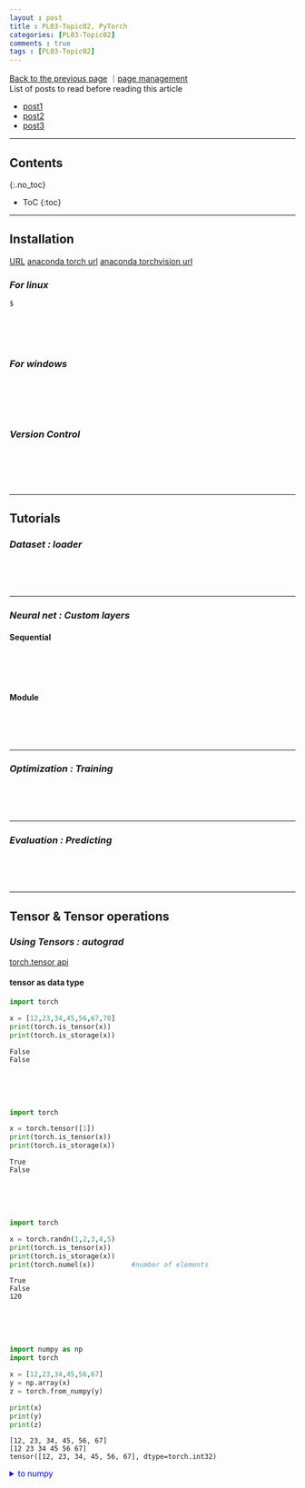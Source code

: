 ```yaml
---
layout : post
title : PL03-Topic02, PyTorch
categories: [PL03-Topic02]
comments : true
tags : [PL03-Topic02]
---
```

[Back to the previous page](https://userdyk-github.github.io/pl03/PL03-Libraries.html) ｜<a href="https://github.com/userdyk-github/userdyk-github.github.io/blob/master/_posts/PL03/PL03-Topic02/2019-08-13-PL03-Topic02-PyTorch.md" target="_blank">page management</a> <br>
List of posts to read before reading this article
- <a href='https://userdyk-github.github.io/'>post1</a>
- <a href='https://userdyk-github.github.io/'>post2</a>
- <a href='https://userdyk-github.github.io/'>post3</a>

---

## Contents
{:.no_toc}

* ToC
{:toc}

<hr class="division1">

## **Installation**
<a href="https://pytorch.org/get-started/locally/" target="_blank">URL</a>
<a href="https://anaconda.org/pytorch/pytorch">anaconda torch url</a>
<a href="https://anaconda.org/pytorch/torchvision">anaconda torchvision url</a>

### ***For linux***
```bash
$ 
```
<br><br><br>

### ***For windows***
```dos

```
<br><br><br>

### ***Version Control***
```python

```
<br><br><br>


<hr class="division2">

## **Tutorials**
### ***Dataset : loader***

<br><br><br>

---

### ***Neural net : Custom layers***
#### Sequential 

<br><br><br>
#### Module 

<br><br><br>

---

### ***Optimization : Training***

<br><br><br>

---

### ***Evaluation : Predicting***

<br><br><br>
<hr class="division2">


## **Tensor & Tensor operations**

### ***Using Tensors : autograd***
<a href="https://pytorch.org/docs/stable/tensors.html" target="_blank">torch.tensor api</a><br>

#### tensor as data type
```python
import torch

x = [12,23,34,45,56,67,78]
print(torch.is_tensor(x))
print(torch.is_storage(x))
```
```
False
False
```
<br><br><br>
```python
import torch

x = torch.tensor([1])
print(torch.is_tensor(x))
print(torch.is_storage(x))
```
```
True
False
```
<br><br><br>
```python
import torch

x = torch.randn(1,2,3,4,5)
print(torch.is_tensor(x))
print(torch.is_storage(x))
print(torch.numel(x))         #number of elements
```
```
True
False
120
```
<br><br><br>
```python
import numpy as np
import torch

x = [12,23,34,45,56,67]
y = np.array(x)
z = torch.from_numpy(y)

print(x)
print(y)
print(z)
```
```
[12, 23, 34, 45, 56, 67]
[12 23 34 45 56 67]
tensor([12, 23, 34, 45, 56, 67], dtype=torch.int32)
```
<details markdown="1">
<summary class='jb-small' style="color:blue">to numpy</summary>
<hr class='division3'>
```python
import torch

x = torch.tensor([1])
print(x.numpy())
```
```
[1]
```
<hr class='division3'>
</details>
<br><br><br>

#### creating tensor
<br><br><br>
```python
import torch

x = torch.eye(3,3)
print(x)
```
```
tensor([[1., 0., 0.],
        [0., 1., 0.],
        [0., 0., 1.]])
```
<br><br><br>

```python
import torch

x = torch.zeros(4,5)
y = torch.zeros(10)

print(x)
print(y)
```
```
tensor([[0., 0., 0., 0., 0.],
        [0., 0., 0., 0., 0.],
        [0., 0., 0., 0., 0.],
        [0., 0., 0., 0., 0.]])
tensor([0., 0., 0., 0., 0., 0., 0., 0., 0., 0.])
```
<br><br><br>


```python
import torch

x = torch.linspace(2,10,25)
y = torch.logspace(2,10,25)

print(x)
print(y)
```
```
tensor([ 2.0000,  2.3333,  2.6667,  3.0000,  3.3333,  3.6667,  4.0000,  4.3333,
         4.6667,  5.0000,  5.3333,  5.6667,  6.0000,  6.3333,  6.6667,  7.0000,
         7.3333,  7.6667,  8.0000,  8.3333,  8.6667,  9.0000,  9.3333,  9.6667,
        10.0000])
tensor([1.0000e+02, 2.1544e+02, 4.6416e+02, 1.0000e+03, 2.1544e+03, 4.6416e+03,
        1.0000e+04, 2.1544e+04, 4.6416e+04, 1.0000e+05, 2.1544e+05, 4.6416e+05,
        1.0000e+06, 2.1544e+06, 4.6416e+06, 1.0000e+07, 2.1544e+07, 4.6416e+07,
        1.0000e+08, 2.1544e+08, 4.6416e+08, 1.0000e+09, 2.1544e+09, 4.6416e+09,
        1.0000e+10])
```
<br><br><br>
```python
import torch

x = torch.rand(10)        # random numbers 10 from a uniform distribution between 0 and 1
y = torch.rand(4,5)       # random numbers 20 = 4*5 from a uniform distribution between 0 and 1
z = torch.randn(10)       # random numbers 10 from a normal distribution (0,1)
```
```
tensor([0.0329, 0.8617, 0.1021, 0.3931, 0.8998, 0.8649, 0.1870, 0.9334, 0.5804,
        0.9534])
tensor([[0.1078, 0.4410, 0.2292, 0.3280, 0.2127],
        [0.0472, 0.0099, 0.0181, 0.4200, 0.0257],
        [0.6366, 0.9422, 0.1212, 0.1833, 0.1107],
        [0.3173, 0.8371, 0.5419, 0.5221, 0.0068]])
tensor([ 0.2746, -0.8012,  0.7291, -1.0866,  1.3591,  0.3519,  1.3433,  0.1243,
         0.0065,  0.1567])
```
<br><br><br>

```python
import torch

x = torch.randperm(10)      # random permutation
y = torch.arange(10,40,2)   # step size = 2
z = torch.arange(10,40)     # step size = 1
```
```
tensor([8, 6, 0, 4, 9, 7, 5, 3, 1, 2])
tensor([10, 12, 14, 16, 18, 20, 22, 24, 26, 28, 30, 32, 34, 36, 38])
tensor([10, 11, 12, 13, 14, 15, 16, 17, 18, 19, 20, 21, 22, 23, 24, 25, 26, 27,
        28, 29, 30, 31, 32, 33, 34, 35, 36, 37, 38, 39])
```
<br><br><br>

#### indexing & slicing
```python
import torch

x = torch.randn(4,5)


print(x)
print(torch.argmin(x))
print(torch.argmin(x, dim=1))

print(torch.argmax(x))
print(torch.argmax(x, dim=1))
```
```
tensor([[-0.6006,  0.5420, -0.7122,  0.8044,  0.5344],
        [ 0.1702, -0.2696, -0.3626,  0.5435,  0.9020],
        [ 0.5961, -0.7445, -0.3796, -0.6009,  1.2564],
        [ 0.7729, -1.9188, -0.3456,  0.3841, -0.0653]])
tensor(16)
tensor([2, 2, 1, 1])
tensor(14)
tensor([3, 4, 4, 0])
```
<br><br><br>
<a href="http://www.programmersought.com/article/81801261179/;jsessionid=848520548A8855A35D2F4B97F617EE2B" target="_blank">URL</a>
```python
import torch

b = torch.Tensor([[1,2,3],[4,5,6]])
print(b)

index_1 = torch.LongTensor([[0,1],[2,0]])
index_2 = torch.LongTensor([[0,1,1],[0,0,0]])
print(torch.gather(b, dim=1, index=index_1))   # 'dim = 1' means axis-column
print(torch.gather(b, dim=0, index=index_2))   # 'dim = 0' means axis-row
```
<details markdown="1">
<summary class='jb-small' style="color:blue">OUTPUT</summary>
<hr class='division3'>
```
tensor([[1., 2., 3.],
        [4., 5., 6.]])
tensor([[1., 2.],
        [6., 4.]])
tensor([[1., 5., 6.],
        [1., 2., 3.]])
```
<hr class='division3'>
</details>
<br>
```python
import torch

a = torch.randn(4,4)
indices = torch.LongTensor([0,2])

result1 = torch.index_select(a, 0, indices)
result2 = torch.index_select(a, 1, indices)
print("a",a)
print("dim=0(row[0:2]) \n", result1)
print("dim=1(column[0:2]) \n", result2)
```

<details markdown="1">
<summary class='jb-small' style="color:blue">OUTPUT</summary>
<hr class='division3'>
```
a tensor([[-0.9946,  0.9729, -0.9979, -1.1015],
        [-0.7123,  0.1369, -0.3352,  1.5771],
        [ 1.2470,  0.5784, -0.1455,  1.5894],
        [ 0.4785, -0.3342,  0.2051, -0.5731]])
dim=0(row[0:2])
 tensor([[-0.9946,  0.9729, -0.9979, -1.1015],
        [ 1.2470,  0.5784, -0.1455,  1.5894]])
dim=1(column[0:2])
 tensor([[-0.9946, -0.9979],
        [-0.7123, -0.3352],
        [ 1.2470, -0.1455],
        [ 0.4785,  0.2051]])
```
<hr class='division3'>
</details>
<br>
```python
import torch

a = torch.tensor([10, 0, 2, 0, 0])
non_zero = torch.nonzero(a)
print(non_zero)
```
<details markdown="1">
<summary class='jb-small' style="color:blue">OUTPUT</summary>
<hr class='division3'>
```
tensor([[0],
        [2]])
```
<hr class='division3'>
</details>
<br><br><br>

#### reshaping and resizeing
```python
import torch

x = torch.randn(1,4)
p = torch.cat((x,x))
q = torch.cat((x,x),0)
r = torch.cat((x,x,x), 1)


print(x)
print(p)
print(q)
print(r)
```
```
tensor([[ 0.2394, -2.9119,  0.1089,  0.6426]])
tensor([[ 0.2394, -2.9119,  0.1089,  0.6426],
        [ 0.2394, -2.9119,  0.1089,  0.6426]])
tensor([[ 0.2394, -2.9119,  0.1089,  0.6426],
        [ 0.2394, -2.9119,  0.1089,  0.6426]])
tensor([[ 0.2394, -2.9119,  0.1089,  0.6426,  0.2394, -2.9119,  0.1089,  0.6426,
          0.2394, -2.9119,  0.1089,  0.6426]])
```
<br><br><br>
```python
import torch

x = torch.randn(4,4)
p = torch.chunk(x, 2)
q = torch.chunk(x,2,0)
r = torch.chunk(x,2,1)

print(x)
print(p)
print(q)
print(r)
```
```
tensor([[-0.7438, -0.2451,  0.2383,  0.0779],
        [-1.3219, -0.2667,  0.1635,  1.2190],
        [ 1.0349,  0.6819,  0.9239,  0.8569],
        [-2.8974, -0.5763, -0.2475, -0.8700]])
(tensor([[-0.7438, -0.2451,  0.2383,  0.0779],
        [-1.3219, -0.2667,  0.1635,  1.2190]]), tensor([[ 1.0349,  0.6819,  0.9239,  0.8569],
        [-2.8974, -0.5763, -0.2475, -0.8700]]))
(tensor([[-0.7438, -0.2451,  0.2383,  0.0779],
        [-1.3219, -0.2667,  0.1635,  1.2190]]), tensor([[ 1.0349,  0.6819,  0.9239,  0.8569],
        [-2.8974, -0.5763, -0.2475, -0.8700]]))
(tensor([[-0.7438, -0.2451],
        [-1.3219, -0.2667],
        [ 1.0349,  0.6819],
        [-2.8974, -0.5763]]), tensor([[ 0.2383,  0.0779],
        [ 0.1635,  1.2190],
        [ 0.9239,  0.8569],
        [-0.2475, -0.8700]]))
```
<details markdown="1">
<summary class='jb-small' style="color:blue">OUTPUT</summary>
<hr class='division3'>
<hr class='division3'>
</details>
<br><br><br>

```python
import torch

a = torch.tensor([11, 12, 13, 14, 15, 16, 17, 18, 19, 20])
split_2 = torch.split(a,2)
split_3 = torch.split(a,3)
print(split_2)
print(split_3)
```
<details markdown="1">
<summary class='jb-small' style="color:blue">OUTPUT</summary>
<hr class='division3'>
```
(tensor([11, 12]), tensor([13, 14]), tensor([15, 16]), tensor([17, 18]), tensor([19, 20]))
(tensor([11, 12, 13]), tensor([14, 15, 16]), tensor([17, 18, 19]), tensor([20]))
```
<hr class='division3'>
</details>
<br><br><br>


```python
import torch

a = torch.tensor([[-0.9946,  0.9729, -0.9979, -1.1015],
                  [-0.7123,  0.1369, -0.3352,  1.5771],
                  [ 1.2470,  0.5784, -0.1455,  1.5894],
                  [ 0.4785, -0.3342,  0.2051, -0.5731]])

print(a)
print(a.t())
print(a.transpose(1,0))
```
<details markdown="1">
<summary class='jb-small' style="color:blue">OUTPUT</summary>
<hr class='division3'>
```
tensor([[-0.9946,  0.9729, -0.9979, -1.1015],
        [-0.7123,  0.1369, -0.3352,  1.5771],
        [ 1.2470,  0.5784, -0.1455,  1.5894],
        [ 0.4785, -0.3342,  0.2051, -0.5731]])
tensor([[-0.9946, -0.7123,  1.2470,  0.4785],
        [ 0.9729,  0.1369,  0.5784, -0.3342],
        [-0.9979, -0.3352, -0.1455,  0.2051],
        [-1.1015,  1.5771,  1.5894, -0.5731]])
tensor([[-0.9946, -0.7123,  1.2470,  0.4785],
        [ 0.9729,  0.1369,  0.5784, -0.3342],
        [-0.9979, -0.3352, -0.1455,  0.2051],
        [-1.1015,  1.5771,  1.5894, -0.5731]])
```
<hr class='division3'>
</details>
<br><br><br>
```python
import torch

a = torch.tensor([[-0.9946,  0.9729, -0.9979, -1.1015],
                  [-0.7123,  0.1369, -0.3352,  1.5771],
                  [ 1.2470,  0.5784, -0.1455,  1.5894],
                  [ 0.4785, -0.3342,  0.2051, -0.5731]])

print(a)
print(torch.unbind(a,1))    # dim = 1 removing a column
print(torch.unbind(a))      # dim = 0 removing a row
```
<details markdown="1">
<summary class='jb-small' style="color:blue">OUTPUT</summary>
<hr class='division3'>
```
tensor([[-0.9946,  0.9729, -0.9979, -1.1015],
        [-0.7123,  0.1369, -0.3352,  1.5771],
        [ 1.2470,  0.5784, -0.1455,  1.5894],
        [ 0.4785, -0.3342,  0.2051, -0.5731]])
(tensor([-0.9946, -0.7123,  1.2470,  0.4785]), tensor([ 0.9729,  0.1369,  0.5784, -0.3342]), tensor([-0.9979, -0.3352, -0.1455,  0.2051]), tensor([-1.1015,  1.5771,  1.5894, -0.5731]))
(tensor([-0.9946,  0.9729, -0.9979, -1.1015]), tensor([-0.7123,  0.1369, -0.3352,  1.5771]), tensor([ 1.2470,  0.5784, -0.1455,  1.5894]), tensor([ 0.4785, -0.3342,  0.2051, -0.5731]))
```
<hr class='division3'>
</details>

<br><br><br>

#### mathematical functions
```python
import torch

a = torch.tensor([[-0.9946,  0.9729, -0.9979, -1.1015],
                  [-0.7123,  0.1369, -0.3352,  1.5771],
                  [ 1.2470,  0.5784, -0.1455,  1.5894],
                  [ 0.4785, -0.3342,  0.2051, -0.5731]])

print("a\n", a)
print("add\n", torch.add(a,100))
print("mul\n", torch.mul(a,100))
print("ceil\n", torch.ceil(a))
print("floor\n", torch.floor(a))
print("clamp\n", torch.clamp(a, min=-0.8, max=0.8))
print("exp\n", torch.exp(a))
print("frac\n", torch.frac(a))
print("log\n", torch.log(a))
print("pow\n", torch.pow(a,2))
print("sigmoid\n", torch.sigmoid(a))
print("sqrt\n", torch.sqrt(a))
```
```
a
 tensor([[-0.9946,  0.9729, -0.9979, -1.1015],
        [-0.7123,  0.1369, -0.3352,  1.5771],
        [ 1.2470,  0.5784, -0.1455,  1.5894],
        [ 0.4785, -0.3342,  0.2051, -0.5731]])
add
 tensor([[ 99.0054, 100.9729,  99.0021,  98.8985],
        [ 99.2877, 100.1369,  99.6648, 101.5771],
        [101.2470, 100.5784,  99.8545, 101.5894],
        [100.4785,  99.6658, 100.2051,  99.4269]])
mul
 tensor([[ -99.4600,   97.2900,  -99.7900, -110.1500],
        [ -71.2300,   13.6900,  -33.5200,  157.7100],
        [ 124.7000,   57.8400,  -14.5500,  158.9400],
        [  47.8500,  -33.4200,   20.5100,  -57.3100]])
ceil
 tensor([[-0.,  1., -0., -1.],
        [-0.,  1., -0.,  2.],
        [ 2.,  1., -0.,  2.],
        [ 1., -0.,  1., -0.]])
floor
 tensor([[-1.,  0., -1., -2.],
        [-1.,  0., -1.,  1.],
        [ 1.,  0., -1.,  1.],
        [ 0., -1.,  0., -1.]])
clamp
 tensor([[-0.8000,  0.8000, -0.8000, -0.8000],
        [-0.7123,  0.1369, -0.3352,  0.8000],
        [ 0.8000,  0.5784, -0.1455,  0.8000],
        [ 0.4785, -0.3342,  0.2051, -0.5731]])
exp
 tensor([[0.3699, 2.6456, 0.3687, 0.3324],
        [0.4905, 1.1467, 0.7152, 4.8409],
        [3.4799, 1.7832, 0.8646, 4.9008],
        [1.6137, 0.7159, 1.2276, 0.5638]])
frac
 tensor([[-0.9946,  0.9729, -0.9979, -0.1015],
        [-0.7123,  0.1369, -0.3352,  0.5771],
        [ 0.2470,  0.5784, -0.1455,  0.5894],
        [ 0.4785, -0.3342,  0.2051, -0.5731]])
log
 tensor([[    nan, -0.0275,     nan,     nan],
        [    nan, -1.9885,     nan,  0.4556],
        [ 0.2207, -0.5475,     nan,  0.4634],
        [-0.7371,     nan, -1.5843,     nan]])
pow
 tensor([[0.9892, 0.9465, 0.9958, 1.2133],
        [0.5074, 0.0187, 0.1124, 2.4872],
        [1.5550, 0.3345, 0.0212, 2.5262],
        [0.2290, 0.1117, 0.0421, 0.3284]])
sigmoid
 tensor([[0.2700, 0.7257, 0.2694, 0.2495],
        [0.3291, 0.5342, 0.4170, 0.8288],
        [0.7768, 0.6407, 0.4637, 0.8305],
        [0.6174, 0.4172, 0.5511, 0.3605]])
sqrt
 tensor([[   nan, 0.9864,    nan,    nan],
        [   nan, 0.3700,    nan, 1.2558],
        [1.1167, 0.7605,    nan, 1.2607],
        [0.6917,    nan, 0.4529,    nan]])
```
<br><br><br>

#### gradient 
<a href="https://towardsdatascience.com/pytorch-autograd-understanding-the-heart-of-pytorchs-magic-2686cd94ec95" target="_blank">URL</a>,
<a href="https://stackoverflow.com/questions/43451125/pytorch-what-are-the-gradient-arguments" target="_blank">URL</a>

```python
import torch

x = torch.tensor([1.])
print(x.requires_grad)
```
```
False
```
```python
import torch

x = torch.tensor([1.])
x.requires_grad_(True)
print(x.requires_grad)
```

<br><br><br>
```python
import torch

x = torch.tensor([1], dtype=torch.float, requires_grad=True)
print(x.requires_grad)

print(x.detach().requires_grad)  # not in-place
print(x.requires_grad)

print(x.detach_().requires_grad) # in-place
print(x.requires_grad)
```
```
True

False
True

False
False
```




<br><br><br>

```python
import torch

# Creating the graph
x = torch.tensor(1.0, requires_grad = True)
y = torch.tensor(2.0)
z = x * y

# Displaying
for i, name in zip([x, y, z], "xyz"):
    print(f"{name}\n\
    data: {i.data}\n\
    requires_grad: {i.requires_grad}\n\
    grad: {i.grad}\n\
    grad_fn: {i.grad_fn}\n\
    is_leaf: {i.is_leaf}\n")
```
```
x
    data: 1.0
    requires_grad: True
    grad: None
    grad_fn: None
    is_leaf: True

y
    data: 2.0
    requires_grad: False
    grad: None
    grad_fn: None
    is_leaf: True

z
    data: 2.0
    requires_grad: True
    grad: None
    grad_fn: <MulBackward0 object at 0x7fcae8e33748>
    is_leaf: False
```
<br><br><br>
```python
import torch

# Creating the graph
x = torch.tensor(1.0, requires_grad = True); print(x.requires_grad) # True
y = x * 2;                                   print(y.requires_grad) # True

# Check if tracking is enabled
with torch.no_grad():      
    y = x * 2
    print(y.requires_grad) #False
```
```
True
True
False
```
<br><br><br>
```python
import torch

# Creating the graph
x = torch.tensor(1.0, requires_grad = True)
z = x ** 3

#Computes the gradient
z.backward();       print(x.grad.data) #Prints '3' which is dz/dx 
```
```
tensor(3.)
```

<br><br><br>


---


### ***GPU control : cuda***
```python
import torch
 
#  Returns a bool indicating if CUDA is currently available.
torch.cuda.is_available()
#  True
 
#  Returns the index of a currently selected device.
torch.cuda.current_device()
#  0
 
#  Returns the number of GPUs available.
torch.cuda.device_count()
#  1
 
#  Gets the name of a device.
torch.cuda.get_device_name(0)
#  'GeForce GTX 1060'
 
#  Context-manager that changes the selected device.
#  device (torch.device or int) – device index to select. 
torch.cuda.device(0)
```
```python
import torch
 
# Default CUDA device
cuda = torch.device('cuda')
 
# allocates a tensor on default GPU
a = torch.tensor([1., 2.], device=cuda)
 
# transfers a tensor from 'C'PU to 'G'PU
b = torch.tensor([1., 2.]).cuda()
 
# Same with .cuda()
b2 = torch.tensor([1., 2.]).to(device=cuda)
```
<br><br><br>
<hr class="division2">

## **Probability Distributions**

### ***Sampling Tensors***

```python
import torch

torch.manual_seed(1234)
a = torch.randn(4,4)
print(a)
```
```
tensor([[-0.1117, -0.4966,  0.1631, -0.8817],
        [ 0.0539,  0.6684, -0.0597, -0.4675],
        [-0.2153,  0.8840, -0.7584, -0.3689],
        [-0.3424, -1.4020,  0.3206, -1.0219]])
```
<br><br><br>

#### uniform
```python
import torch

torch.manual_seed(1234)
a = torch.Tensor(4,4)
print(a.uniform_(0,1))
```
```
tensor([[0.0290, 0.4019, 0.2598, 0.3666],
        [0.0583, 0.7006, 0.0518, 0.4681],
        [0.6738, 0.3315, 0.7837, 0.5631],
        [0.7749, 0.8208, 0.2793, 0.6817]])
```
<br><br><br>

#### bernoulli
```python
import torch

torch.manual_seed(1234)
a = torch.Tensor(4,4)
b = torch.bernoulli(a.uniform_(0,1))

print(b)
```
```
tensor([[0., 0., 1., 0.],
        [0., 1., 0., 0.],
        [0., 0., 1., 1.],
        [0., 1., 0., 1.]])
```
<br><br><br>

#### multinomial
```python
import torch

a = torch.Tensor([10,10,13,10,34,45,65,67,87,89,87,34])
b1 = torch.multinomial(a,3)
b2 = torch.multinomial(a,5, replacement=True)

print(b1, b2)
```
```
tensor([1, 6, 7]) tensor([7, 9, 9, 4, 8])
```
<br><br><br>

#### normal
```python
import torch

a1 = torch.normal(mean = torch.arange(1., 11.)
                  ,std = torch.arange(1, 0, -0.1))
a2 = torch.normal(mean = 0.5,
                  std = torch.arange(1., 6.))
a3 = torch.normal(mean = 0.5,
                  std = torch.arange(0.2, 0.6))

print(a1)
print(a2)
print(a3)
```
```
tensor([-0.1867,  1.0083,  2.6983,  3.6359,  5.4243,  5.0426,  7.3969,  8.1270,
         9.1576,  9.8825])
tensor([0.4635, 3.9725, 0.6453, 3.5979, 5.8550])
tensor([0.7702])
```
<br><br><br>

---


### ***Variable Tensors***

```python
from torch.autograd import Variable
import torch

a = torch.ones(2,2)

print(Variable(a))
print(Variable(a ,requires_grad=True))
```
```
tensor([[1., 1.],
        [1., 1.]])
tensor([[1., 1.],
        [1., 1.]], requires_grad=True)
```

<br><br><br>

```python

```
<details markdown="1">
<summary class='jb-small' style="color:blue">OUTPUT</summary>
<hr class='division3'>
<hr class='division3'>
</details>
<br><br><br>

---


### ***Basic Statistics***
#### mean
```python
import torch

torch.manual_seed(1234)
x = torch.randn(4,6)

print(x)
print(torch.mean(x))
print(torch.mean(x, dim=0))
print(torch.mean(x, dim=1))
```
```
tensor([[-0.1117, -0.4966,  0.1631, -0.8817,  0.0539,  0.6684],
        [-0.0597, -0.4675,  0.6369, -0.7141, -1.0831, -0.5547],
        [ 0.9717, -0.5150,  1.4255,  0.7987, -2.5273,  1.4778],
        [-0.1696, -0.9919, -1.4569,  0.2563, -0.4030,  0.4195]])
        
tensor(-0.1484)
tensor([ 0.1577, -0.6177,  0.1922, -0.1352, -0.9899,  0.5027])
tensor([-0.1008, -0.3737,  0.2719, -0.3909])
```
<details markdown="1">
<summary class='jb-small' style="color:blue">OUTPUT</summary>
<hr class='division3'>
<hr class='division3'>
</details>
<br><br><br>

#### median
```python
import torch

torch.manual_seed(1234)
x = torch.randn(4,6)

print(x)
print(torch.median(x))
print(torch.median(x, dim=0))
print(torch.median(x, dim=1))
```
```
tensor([[-0.1117, -0.4966,  0.1631, -0.8817,  0.0539,  0.6684],
        [-0.0597, -0.4675,  0.6369, -0.7141, -1.0831, -0.5547],
        [ 0.9717, -0.5150,  1.4255,  0.7987, -2.5273,  1.4778],
        [-0.1696, -0.9919, -1.4569,  0.2563, -0.4030,  0.4195]])
        
tensor(-0.1696)
torch.return_types.median(
values=tensor([-0.1117, -0.5150,  0.1631, -0.7141, -1.0831,  0.4195]),
indices=tensor([0, 2, 0, 1, 1, 3]))
torch.return_types.median(
values=tensor([-0.1117, -0.5547,  0.7987, -0.4030]),
indices=tensor([0, 5, 3, 4]))
```
<br><br><br>

#### mode
```python
import torch

torch.manual_seed(1234)
x = torch.randn(4,6)

print(x)
print(torch.mode(x))
print(torch.mode(x, dim=0))
print(torch.mode(x, dim=1))
```
```
tensor([[-0.1117, -0.4966,  0.1631, -0.8817,  0.0539,  0.6684],
        [-0.0597, -0.4675,  0.6369, -0.7141, -1.0831, -0.5547],
        [ 0.9717, -0.5150,  1.4255,  0.7987, -2.5273,  1.4778],
        [-0.1696, -0.9919, -1.4569,  0.2563, -0.4030,  0.4195]])
        
torch.return_types.mode(
values=tensor([-0.8817, -1.0831, -2.5273, -1.4569]),
indices=tensor([3, 4, 4, 2]))
torch.return_types.mode(
values=tensor([-0.1696, -0.9919, -1.4569, -0.8817, -2.5273, -0.5547]),
indices=tensor([3, 3, 3, 0, 2, 1]))
torch.return_types.mode(
values=tensor([-0.8817, -1.0831, -2.5273, -1.4569]),
indices=tensor([3, 4, 4, 2]))
```
<br><br><br>

#### standard deviation
```python
import torch

torch.manual_seed(1234)
x = torch.randn(4,6)

print(x)
print(torch.std(x))
print(torch.std(x, dim=0))
print(torch.std(x, dim=1))
```
```
tensor([[-0.1117, -0.4966,  0.1631, -0.8817,  0.0539,  0.6684],
        [-0.0597, -0.4675,  0.6369, -0.7141, -1.0831, -0.5547],
        [ 0.9717, -0.5150,  1.4255,  0.7987, -2.5273,  1.4778],
        [-0.1696, -0.9919, -1.4569,  0.2563, -0.4030,  0.4195]])
tensor(0.9230)
tensor([0.5445, 0.2502, 1.2165, 0.7995, 1.1264, 0.8373])
tensor([0.5388, 0.5968, 1.5497, 0.7242])
```
<br><br><br>

#### variance
```python
import torch

torch.manual_seed(1234)
x = torch.randn(4,6)

print(x)
print(torch.var(x))
print(torch.var(x, dim=0))
print(torch.var(x, dim=1))
```
```
tensor([[-0.1117, -0.4966,  0.1631, -0.8817,  0.0539,  0.6684],
        [-0.0597, -0.4675,  0.6369, -0.7141, -1.0831, -0.5547],
        [ 0.9717, -0.5150,  1.4255,  0.7987, -2.5273,  1.4778],
        [-0.1696, -0.9919, -1.4569,  0.2563, -0.4030,  0.4195]])
tensor(0.8519)
tensor([0.2965, 0.0626, 1.4798, 0.6393, 1.2688, 0.7011])
tensor([0.2903, 0.3561, 2.4014, 0.5245])
```
<br><br><br>

---


### ***Gradient Computation***

```python
import torch

def forward(x):
    return x*w

def loss(x,y):
    y_pred = forward(x)
    return (y_pred - y)*(y_pred - y)

x_data = [11., 22., 33.]
y_data = [21., 14., 64.]

w = torch.tensor([1.], requires_grad=True)

# training loop
for epoch in range(10):
    for x_val, y_val in zip(x_data, y_data):
        l = loss(x_val, y_val)
        l.backward();                         print("weight_grad : ", x_val,y_val,w.grad.data[0])
        w.data = w.data - 0.001*w.grad.data;  w.grad.data.zero_(); print("progess : ", epoch, l.data[0])
```
```
weight_grad :  11.0 21.0 tensor(-220.)
progess :  0 tensor(100.)
weight_grad :  22.0 14.0 tensor(564.9600)
progess :  0 tensor(164.8656)
weight_grad :  33.0 64.0 tensor(-2797.3230)
progess :  0 tensor(1796.3765)
weight_grad :  11.0 21.0 tensor(373.4719)
progess :  1 tensor(288.1844)
weight_grad :  22.0 14.0 tensor(2364.3669)
progess :  1 tensor(2887.5159)
weight_grad :  33.0 64.0 tensor(-2667.7661)
progess :  1 tensor(1633.8330)
weight_grad :  11.0 21.0 tensor(356.5143)
progess :  2 tensor(262.6084)
weight_grad :  22.0 14.0 tensor(2312.9514)
progess :  2 tensor(2763.2976)
weight_grad :  33.0 64.0 tensor(-2671.4675)
progess :  2 tensor(1638.3698)
weight_grad :  11.0 21.0 tensor(356.9987)
progess :  3 tensor(263.3225)
weight_grad :  22.0 14.0 tensor(2314.4204)
progess :  3 tensor(2766.8088)
weight_grad :  33.0 64.0 tensor(-2671.3621)
progess :  3 tensor(1638.2404)
weight_grad :  11.0 21.0 tensor(356.9850)
progess :  4 tensor(263.3022)
weight_grad :  22.0 14.0 tensor(2314.3782)
progess :  4 tensor(2766.7078)
weight_grad :  33.0 64.0 tensor(-2671.3647)
progess :  4 tensor(1638.2438)
weight_grad :  11.0 21.0 tensor(356.9853)
progess :  5 tensor(263.3027)
weight_grad :  22.0 14.0 tensor(2314.3794)
progess :  5 tensor(2766.7109)
weight_grad :  33.0 64.0 tensor(-2671.3647)
progess :  5 tensor(1638.2438)
weight_grad :  11.0 21.0 tensor(356.9853)
progess :  6 tensor(263.3027)
weight_grad :  22.0 14.0 tensor(2314.3794)
progess :  6 tensor(2766.7109)
weight_grad :  33.0 64.0 tensor(-2671.3647)
progess :  6 tensor(1638.2438)
weight_grad :  11.0 21.0 tensor(356.9853)
progess :  7 tensor(263.3027)
weight_grad :  22.0 14.0 tensor(2314.3794)
progess :  7 tensor(2766.7109)
weight_grad :  33.0 64.0 tensor(-2671.3647)
progess :  7 tensor(1638.2438)
weight_grad :  11.0 21.0 tensor(356.9853)
progess :  8 tensor(263.3027)
weight_grad :  22.0 14.0 tensor(2314.3794)
progess :  8 tensor(2766.7109)
weight_grad :  33.0 64.0 tensor(-2671.3647)
progess :  8 tensor(1638.2438)
weight_grad :  11.0 21.0 tensor(356.9853)
progess :  9 tensor(263.3027)
weight_grad :  22.0 14.0 tensor(2314.3794)
progess :  9 tensor(2766.7109)
weight_grad :  33.0 64.0 tensor(-2671.3647)
progess :  9 tensor(1638.2438)
```
<details markdown="1">
<summary class='jb-small' style="color:blue">OUTPUT</summary>
<hr class='division3'>
<hr class='division3'>
</details>
<br><br><br>

---


### ***Tensor Operations***

```python
```

<details markdown="1">
<summary class='jb-small' style="color:blue">OUTPUT</summary>
<hr class='division3'>
<hr class='division3'>
</details>
<br><br><br>

---


### ***Distributions***
<a href="https://pytorch.org/docs/stable/distributions.html" target="_blank">URL</a>
```python
```

<details markdown="1">
<summary class='jb-small' style="color:blue">OUTPUT</summary>
<hr class='division3'>
<hr class='division3'>
</details>
<br><br><br>


<hr class="division2">

## **CNN and RNN**

### ***Setting Up a Loss Function***

```python
```

<details markdown="1">
<summary class='jb-small' style="color:blue">OUTPUT</summary>
<hr class='division3'>
<hr class='division3'>
</details>
<br><br><br>

---


### ***Estimating the Derivative of the Loss Function***

```python
```

<details markdown="1">
<summary class='jb-small' style="color:blue">OUTPUT</summary>
<hr class='division3'>
<hr class='division3'>
</details>
<br><br><br>

---


### ***Fine-Tuning a Model***

```python
```

<details markdown="1">
<summary class='jb-small' style="color:blue">OUTPUT</summary>
<hr class='division3'>
<hr class='division3'>
</details>
<br><br><br>

---


### ***Selecting an Optimization Function***

```python
```

<details markdown="1">
<summary class='jb-small' style="color:blue">OUTPUT</summary>
<hr class='division3'>
<hr class='division3'>
</details>
<br><br><br>

---


### ***Further Optimizing the Function***

```python
```

<details markdown="1">
<summary class='jb-small' style="color:blue">OUTPUT</summary>
<hr class='division3'>
<hr class='division3'>
</details>
<br><br><br>

---


### ***Implementing a Convolutional Neural Network (CNN)***

```python
```

<details markdown="1">
<summary class='jb-small' style="color:blue">OUTPUT</summary>
<hr class='division3'>
<hr class='division3'>
</details>
<br><br><br>

---


### ***Reloading a Model***

```python
```

<details markdown="1">
<summary class='jb-small' style="color:blue">OUTPUT</summary>
<hr class='division3'>
<hr class='division3'>
</details>
<br><br><br>

---


### ***Implementing a Recurrent Neural Network (RNN)***

```python
```

<details markdown="1">
<summary class='jb-small' style="color:blue">OUTPUT</summary>
<hr class='division3'>
<hr class='division3'>
</details>
<br><br><br>

---


### ***Implementing a RNN for Regression Problems***

```python
```

<details markdown="1">
<summary class='jb-small' style="color:blue">OUTPUT</summary>
<hr class='division3'>
<hr class='division3'>
</details>
<br><br><br>

---


### ***Using PyTorch Built-in Functions***

```python
```

<details markdown="1">
<summary class='jb-small' style="color:blue">OUTPUT</summary>
<hr class='division3'>
<hr class='division3'>
</details>
<br><br><br>

---


### ***Working with Autoencoders***

```python
```

<details markdown="1">
<summary class='jb-small' style="color:blue">OUTPUT</summary>
<hr class='division3'>
<hr class='division3'>
</details>
<br><br><br>

---


### ***Fine-Tuning Results Using Autoencoder***

```python
```

<details markdown="1">
<summary class='jb-small' style="color:blue">OUTPUT</summary>
<hr class='division3'>
<hr class='division3'>
</details>
<br><br><br>

---


### ***Visualizing the Encoded Data in a 3D Plot***

```python
```

<details markdown="1">
<summary class='jb-small' style="color:blue">OUTPUT</summary>
<hr class='division3'>
<hr class='division3'>
</details>
<br><br><br>

---


### ***Restricting Model Overfitting***

```python
```

<details markdown="1">
<summary class='jb-small' style="color:blue">OUTPUT</summary>
<hr class='division3'>
<hr class='division3'>
</details>
<br><br><br>

---


### ***Visualizing the Model Overfit***

```python
```

<details markdown="1">
<summary class='jb-small' style="color:blue">OUTPUT</summary>
<hr class='division3'>
<hr class='division3'>
</details>
<br><br><br>

---


### ***Initializing Weights in the Dropout Rate***

```python
```

<details markdown="1">
<summary class='jb-small' style="color:blue">OUTPUT</summary>
<hr class='division3'>
<hr class='division3'>
</details>
<br><br><br>

---


### ***Adding Math Operations***

```python
```

<details markdown="1">
<summary class='jb-small' style="color:blue">OUTPUT</summary>
<hr class='division3'>
<hr class='division3'>
</details>
<br><br><br>

---


### ***Embedding Layers in RNN***

```python
```

<details markdown="1">
<summary class='jb-small' style="color:blue">OUTPUT</summary>
<hr class='division3'>
<hr class='division3'>
</details>
<br><br><br>

---


<hr class="division2">

## **Neural Networks**

### ***Working with Activation Functions***

```python
```

<details markdown="1">
<summary class='jb-small' style="color:blue">OUTPUT</summary>
<hr class='division3'>
<hr class='division3'>
</details>
<br><br><br>

---


### ***Visualizing the Shape of Activation Functions***

```python
```

<details markdown="1">
<summary class='jb-small' style="color:blue">OUTPUT</summary>
<hr class='division3'>
<hr class='division3'>
</details>
<br><br><br>

---


### ***Basic Neural Network Model***

```python
```

<details markdown="1">
<summary class='jb-small' style="color:blue">OUTPUT</summary>
<hr class='division3'>
<hr class='division3'>
</details>
<br><br><br>

---


### ***Tensor Differentiation***

```python
```

<details markdown="1">
<summary class='jb-small' style="color:blue">OUTPUT</summary>
<hr class='division3'>
<hr class='division3'>
</details>
<br><br><br>

---


<hr class="division2">

## **Supervised Learning**

### ***Data Preparation for the Supervised Model***

```python
```

<details markdown="1">
<summary class='jb-small' style="color:blue">OUTPUT</summary>
<hr class='division3'>
<hr class='division3'>
</details>
<br><br><br>

---


### ***Forward and Backward Propagation***

```python
```

<details markdown="1">
<summary class='jb-small' style="color:blue">OUTPUT</summary>
<hr class='division3'>
<hr class='division3'>
</details>
<br><br><br>

---


### ***Optimization and Gradient Computation***

```python
```

<details markdown="1">
<summary class='jb-small' style="color:blue">OUTPUT</summary>
<hr class='division3'>
<hr class='division3'>
</details>
<br><br><br>

---


### ***Viewing Predictions***

```python
```

<details markdown="1">
<summary class='jb-small' style="color:blue">OUTPUT</summary>
<hr class='division3'>
<hr class='division3'>
</details>
<br><br><br>

---


### ***Supervised Model Logistic Regression***

```python
```

<details markdown="1">
<summary class='jb-small' style="color:blue">OUTPUT</summary>
<hr class='division3'>
<hr class='division3'>
</details>
<br><br><br>

---


<hr class="division2">

## **Fine-Tuning Deep Learning Models**

### ***Building Sequential Neural Networks***

```python
```

<details markdown="1">
<summary class='jb-small' style="color:blue">OUTPUT</summary>
<hr class='division3'>
<hr class='division3'>
</details>
<br><br><br>

---


### ***Deciding the Batch Size***

```python
```

<details markdown="1">
<summary class='jb-small' style="color:blue">OUTPUT</summary>
<hr class='division3'>
<hr class='division3'>
</details>
<br><br><br>

---


### ***Deciding the Learning Rate***

```python
```

<details markdown="1">
<summary class='jb-small' style="color:blue">OUTPUT</summary>
<hr class='division3'>
<hr class='division3'>
</details>
<br><br><br>

---


### ***Performing Parallel Training***

```python
```

<details markdown="1">
<summary class='jb-small' style="color:blue">OUTPUT</summary>
<hr class='division3'>
<hr class='division3'>
</details>
<br><br><br>

---


<hr class="division2">

## **Natural Language Processing**

### ***Word Embedding***

```python
```

<details markdown="1">
<summary class='jb-small' style="color:blue">OUTPUT</summary>
<hr class='division3'>
<hr class='division3'>
</details>
<br><br><br>

---


### ***CBOW Model in PyTorch***

```python
```

<details markdown="1">
<summary class='jb-small' style="color:blue">OUTPUT</summary>
<hr class='division3'>
<hr class='division3'>
</details>
<br><br><br>

---


### ***LSTM Model***

```python
```

<details markdown="1">
<summary class='jb-small' style="color:blue">OUTPUT</summary>
<hr class='division3'>
<hr class='division3'>
</details>
<br><br><br>

---


<hr class="division1">

List of posts followed by this article
- [post1](https://userdyk-github.github.io/)
- <a href='https://userdyk-github.github.io/'>post2</a>
- <a href='https://userdyk-github.github.io/'>post3</a>

---

Reference
- Pradeepta Mishra, PyTorch Recipes, 2019
- <a href='https://wikidocs.net/book/2788' target="_blank">wikidocs, pytorch</a>
- <a href='https://www.youtube.com/watch?v=7eldOrjQVi0&list=PLQ28Nx3M4JrhkqBVIXg-i5_CVVoS1UzAv' target="_blank">youtube</a>
- <a href='https://github.com/deeplearningzerotoall/PyTorch' target="_blank">github</a>
- <a href="http://www.gisdeveloper.co.kr/?p=8392">PyTorch의 Tensor 연산 퀵 레퍼런스</a>
- <a href="https://nn.readthedocs.io/en/rtd/index.html">nn readthedocs</a>


---





